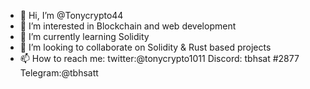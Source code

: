 - 👋 Hi, I’m @Tonycrypto44
- 👀 I’m interested in Blockchain and web development
- 🌱 I’m currently learning Solidity
- 💞️ I’m looking to collaborate on Solidity & Rust based projects
- 📫 How to reach me: twitter:@tonycrypto1011 Discord: tbhsat #2877  Telegram:@tbhsatt

<!---
Tonycrypto44/Tonycrypto44 is a ✨ special ✨ repository because its `README.md` (this file) appears on your GitHub profile.
You can click the Preview link to take a look at your changes.
--->
